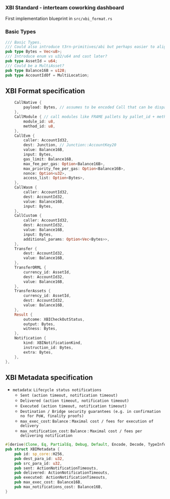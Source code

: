 ### XBI Standard - interteam coworking dashboard

First implementation blueprint in `src/xbi_format.rs`

### Basic Types 
```rust
/// Basic Types.
/// Could also introduce t3rn-primitives/abi but perhaps easier to align on sp_std types
pub type Bytes = Vec<u8>;
/// Introduce enum vs u32/u64 and cast later?
pub type AssetId = u64;
/// Could be a MultiAsset?
pub type Balance16B = u128;
pub type AccountIdOf = MultiLocation;
```

## XBI Format specification
```rust
    CallNative {
        payload: Bytes, // assumes to be encoded Call that can be dispatched
    },
    CallModule { // call modules like FRAME pallets by pallet_id + method_id
        module_id: u8, 
        method_id: u8, 
    },
    CallEvm {
        caller: AccountId32,
        dest: Junction, // Junction::AccountKey20
        value: Balance16B,
        input: Bytes,
        gas_limit: Balance16B,
        max_fee_per_gas: Option<Balance16B>,
        max_priority_fee_per_gas: Option<Balance16B>,
        nonce: Option<u32>,
        access_list: Option<Bytes>,
    },
    CallWasm {
        caller: AccountId32,
        dest: AccountId32,
        value: Balance16B,
        input: Bytes,
    },
    CallCustom {
        caller: AccountId32,
        dest: AccountId32,
        value: Balance16B,
        input: Bytes,
        additional_params: Option<Vec<Bytes>>,
    },
    Transfer {
        dest: AccountId32,
        value: Balance16B,
    },
    TransferORML {
        currency_id: AssetId,
        dest: AccountId32,
        value: Balance16B,
    },
    TransferAssets {
        currency_id: AssetId,
        dest: AccountId32,
        value: Balance16B,
    },
    Result {
        outcome: XBICheckOutStatus,
        output: Bytes,
        witness: Bytes,
    },
    Notification {
        kind: XBINotificationKind,
        instruction_id: Bytes,
        extra: Bytes,
    },
},
```

## XBI Metadata specification
- `metadata`: `Lifecycle status notifications`
    - `Sent (action timeout, notification timeout)`
    - `Delivered (action timeout, notification timeout)`
    - `Executed (action timeout, notification timeout)`
    - `Destination / Bridge security guarantees (e.g. in confirmation no for PoW, finality proofs)`
    - `max_exec_cost`: `Balance` : `Maximal cost / fees for execution of delivery`
    - `max_notification_cost`: `Balance` : `Maximal cost / fees per delivering notification`

```rust
#[derive(Clone, Eq, PartialEq, Debug, Default, Encode, Decode, TypeInfo)]
pub struct XBIMetadata {
    pub id: sp_core::H256,
    pub dest_para_id: u32,
    pub src_para_id: u32,
    pub sent: ActionNotificationTimeouts,
    pub delivered: ActionNotificationTimeouts,
    pub executed: ActionNotificationTimeouts,
    pub max_exec_cost: Balance16B,
    pub max_notifications_cost: Balance16B,
}
```